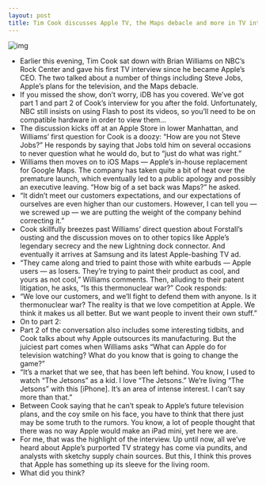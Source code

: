 ```yaml
---
layout: post
title: Tim Cook discusses Apple TV, the Maps debacle and more in TV interview
---
```

![img](http://media.idownloadblog.com/wp-content/uploads/2012/11/tim-cook-interview.jpeg)
* Earlier this evening, Tim Cook sat down with Brian Williams on NBC’s Rock Center and gave his first TV interview since he became Apple’s CEO. The two talked about a number of things including Steve Jobs, Apple’s plans for the television, and the Maps debacle.
* If you missed the show, don’t worry, iDB has you covered. We’ve got part 1 and part 2 of Cook’s interview for you after the fold. Unfortunately, NBC still insists on using Flash to post its videos, so you’ll need to be on compatible hardware in order to view them…
* The discussion kicks off at an Apple Store in lower Manhattan, and Williams’ first question for Cook is a doozy: “How are you not Steve Jobs?” He responds by saying that Jobs told him on several occasions to never question what he would do, but to “just do what was right.”
* Williams then moves on to iOS Maps — Apple’s in-house replacement for Google Maps. The company has taken quite a bit of heat over the premature launch, which eventually led to a public apology and possibly an executive leaving. “How big of a set back was Maps?” he asked.
* “It didn’t meet our customers expectations, and our expectations of ourselves are even higher than our customers. However, I can tell you — we screwed up — we are putting the weight of the company behind correcting it.”
* Cook skillfully breezes past Williams’ direct question about Forstall’s ousting and the discussion moves on to other topics like Apple’s legendary secrecy and the new Lightning dock connector. And eventually it arrives at Samsung and its latest Apple-bashing TV ad.
* “They came along and tried to paint those with white earbuds — Apple users — as losers. They’re trying to paint their product as cool, and yours as not cool,” Williams comments. Then, alluding to their patent litigation, he asks, “Is this thermonuclear war?” Cook responds:
* “We love our customers, and we’ll fight to defend them with anyone. Is it thermonuclear war? The reality is that we love competition at Apple. We think it makes us all better. But we want people to invent their own stuff.”
* On to part 2:
* Part 2 of the conversation also includes some interesting tidbits, and Cook talks about why Apple outsources its manufacturing. But the juiciest part comes when Williams asks “What can Apple do for television watching? What do you know that is going to change the game?”
* “It’s a market that we see, that has been left behind. You know, I used to watch “The Jetsons” as a kid. I love “The Jetsons.” We’re living “The Jetsons” with this [iPhone]. It’s an area of intense interest. I can’t say more than that.”
* Between Cook saying that he can’t speak to Apple’s future television plans, and the coy smile on his face, you have to think that there just may be some truth to the rumors. You know, a lot of people thought that there was no way Apple would make an iPad mini, yet here we are.
* For me, that was the highlight of the interview. Up until now, all we’ve heard about Apple’s purported TV strategy has come via pundits, and analysts with sketchy supply chain sources. But this, I think this proves that Apple has something up its sleeve for the living room.
* What did you think?

